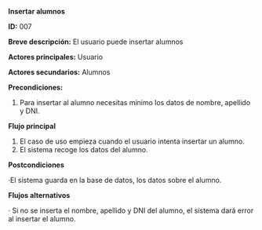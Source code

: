 **Insertar alumnos**


**ID:** 007


**Breve descripción:** El usuario puede insertar alumnos


**Actores principales:** Usuario


**Actores secundarios:** Alumnos


**Precondiciones:**


1. Para insertar al alumno necesitas mínimo los datos de nombre, apellido y DNI.


**Flujo principal**


1. El caso de uso empieza cuando el usuario intenta insertar un alumno.
2. El sistema recoge los datos del alumno.


**Postcondiciones**


·El sistema guarda en la base de datos, los datos sobre el alumno.


**Flujos alternativos**


· Si no se inserta el nombre, apellido y DNI del alumno, el sistema dará error al insertar el alumno.
